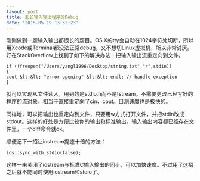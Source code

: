 ```yaml
---
layout: post
title: 超长输入输出程序的Debug
date: '2015-05-19 13:52:23'
---
```


刚刚做到一题输入输出都很长的题目。OS X的tty会自动在1024字符处切断，所以用Xcode或Terminal都没法正常debug，又不想切Linux虚拟机，所以非常讨厌。好在StackOverflow上找到了如下的解决办法：把输入输出流重定向到文件。

```
if (!freopen("/Users/yangl1996/Desktop/string.txt","r",stdin))
{
cout &lt;&lt; "error opening" &lt;&lt; endl; // handle exception
}
```

就可以实现从文件读入，用到的是stdio.h而不是fstream。不需要更改已经写好的程序的流对象，相当于直接重定向了cin、cout。目测速度也是极快的。

同样地，可以把输出也重定向到文件，只要用w方式打开文件，并把stdin改成stdout。这样的好处是方便比较你的输出和标准输出。输入输出内容都已经存在文件里，一个diff命令就ok。

顺便记下一招让iostream提速十倍的方法：

```
ios::sync_with_stdio(false);
```

这样一来关闭了iostream与标准C输入输出的同步，可以加快速度。不过用了这招之后就不能同时使用iostream和stdio了。